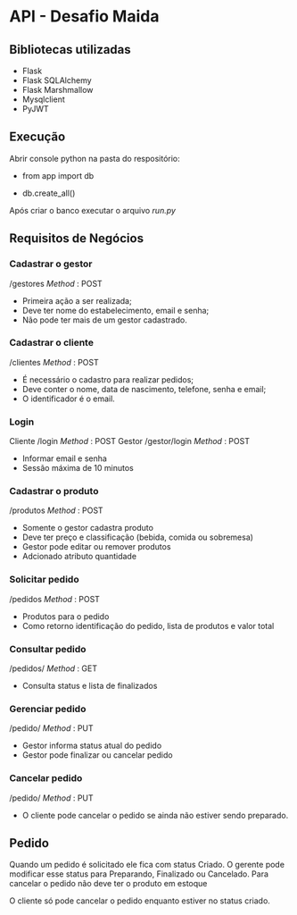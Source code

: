 # API - Desafio Maida

## Bibliotecas utilizadas

- Flask
- Flask SQLAlchemy
- Flask Marshmallow
- Mysqlclient
- PyJWT

## Execução

Abrir console python na pasta do respositório:

* from app import db

* db.create_all()

Após criar o banco executar o arquivo _run.py_

## Requisitos de Negócios
### Cadastrar o gestor
/gestores _Method_ : POST
- Primeira ação a ser realizada;
- Deve ter nome do estabelecimento, email e senha;
- Não pode ter mais de um gestor cadastrado.

### Cadastrar o cliente
/clientes _Method_ : POST
- É necessário o cadastro para realizar pedidos;
- Deve conter o nome, data de nascimento, telefone, senha e email;
- O identificador é o email.

### Login
Cliente
/login _Method_ : POST
Gestor
/gestor/login _Method_ : POST

- Informar email e senha
- Sessão máxima de 10 minutos


### Cadastrar o produto
/produtos _Method_ : POST
- Somente o gestor cadastra produto
- Deve ter preço e classificação (bebida, comida ou sobremesa)
- Gestor pode editar ou remover produtos
- Adcionado atributo quantidade

### Solicitar pedido
/pedidos _Method_ : POST
- Produtos para o pedido
- Como retorno identificação do pedido, lista de produtos e valor total

### Consultar pedido
/pedidos/<email> _Method_ : GET
- Consulta status e lista de finalizados

### Gerenciar pedido
/pedido/<id> _Method_ : PUT
- Gestor informa status atual do pedido
- Gestor pode finalizar ou cancelar pedido

### Cancelar pedido
/pedido/<id> _Method_ : PUT
- O cliente pode cancelar o pedido se ainda não estiver sendo preparado.



## Pedido
Quando um pedido é solicitado ele fica com status Criado.
O gerente pode modificar esse status para Preparando, Finalizado ou Cancelado.
Para cancelar o pedido não deve ter o produto em estoque

O cliente só pode cancelar o pedido enquanto estiver no status criado.
